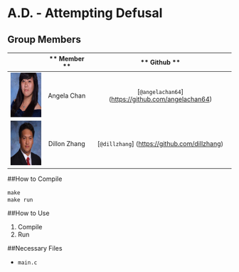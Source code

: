 # A.D. - Attempting Defusal

## Group Members
|     | ** Member ** | ** Github ** |
|-----|:------------:|:------------:|
| <img src="images/angela_chan.jpg" width="100" height="100" /> |Angela Chan | [`@angelachan64`] (https://github.com/angelachan64) |
| <img src="images/dillon_zhang.jpg" width="100" height="100" /> |Dillon Zhang | [`@dillzhang`] (https://github.com/dillzhang) |

##How to Compile
```
make
make run
```

##How to Use
1. Compile
2. Run

##Necessary Files
- `main.c`